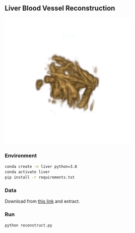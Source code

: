 ## Liver Blood Vessel Reconstruction

![Alt Text](demo.gif)

### Environment
```bash
conda create -n liver python=3.8
conda activate liver
pip install -r requirements.txt
```

### Data
Download from [this link](https://drive.google.com/file/d/1wNojK1BHobtHzcWvmJ2z21sAoovLBSqF/view?usp=sharing) and extract.

### Run
```bash
python reconstruct.py
```
